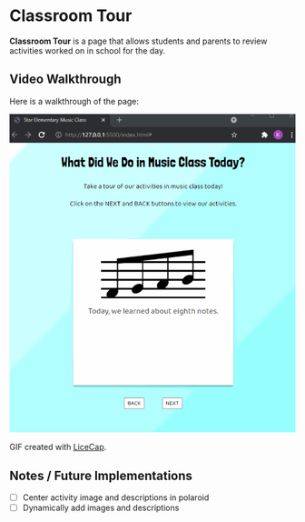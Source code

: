 # Classroom Tour

**Classroom Tour** is a page that allows students and parents to review activities worked on in school for the day.

## Video Walkthrough

Here is a walkthrough of the page:

<img src='walkthrough.gif' title='Video Walkthrough' width='' alt='Video Walkthrough' />

GIF created with [LiceCap](http://www.cockos.com/licecap/).

## Notes / Future Implementations

* [ ] Center activity image and descriptions in polaroid
* [ ] Dynamically add images and descriptions
